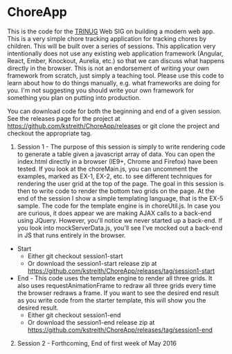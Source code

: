 # ChoreApp

This is the code for the [TRINUG](http://www.meetup.com/trinug/) Web SIG on building a modern web app. This is a very simple chore tracking application for tracking chores by children. This will be built over a series of sessions. This application very intentionally does not use any existing web application framework (Angular, React, Ember, Knockout, Aurelia, etc.) so that we can discuss what happens directly in the browser. This is not an endorsement of writing your own framework from scratch, just simply a teaching tool. Please use this code to learn about how to do things manually, e.g. what frameworks are doing for you. I'm not suggesting you should write your own framework for something you plan on putting into production.

You can download code for both the beginning and end of a given session. See the releases page for the project at https://github.com/kstreith/ChoreApp/releases or git clone the project and checkout the appropriate tag.

1. Session 1 - The purpose of this session is simply to write rendering code to generate a table given a javascript array of data. You can open the index.html directly in a browser (IE9+, Chrome and Firefox) have been tested. If you look at the choreMain.js, you can uncomment the examples, marked as EX-1, EX-2, etc. to see different techniques for rendering the user grid at the top of the page. The goal in this session is then to write code to render the bottom two grids on the page. At the end of the session I show a simple templating language, that is the EX-5 sample. The code for the template engine is in choreUtil.js. In case you are curious, it does appear we are making AJAX calls to a back-end using JQuery. However, you'll notice we never started up a back-end. If you look into mockServerData.js, you'll see I've mocked out a back-end in JS that runs entirely in the browser.
  * Start
    * Either git checkout session1-start
    * Or download the session1-start release zip at https://github.com/kstreith/ChoreApp/releases/tag/session1-start
  * End - This code uses the template engine to render all three grids. It also uses requestAnimationFrame to redraw all three grids every time the browser redraws a frame. If you want to see the desired end result as you write code from the starter template, this will show you the desired result.
    * Either git checkout session1-end
    * Or download the session1-end release zip at https://github.com/kstreith/ChoreApp/releases/tag/session1-end
2. Session 2 - Forthcoming, End of first week of May 2016
